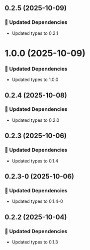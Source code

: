 ## 0.2.5 (2025-10-09)

### 🧱 Updated Dependencies

- Updated types to 0.2.1

# 1.0.0 (2025-10-09)

### 🧱 Updated Dependencies

- Updated types to 1.0.0

## 0.2.4 (2025-10-08)

### 🧱 Updated Dependencies

- Updated types to 0.2.0

## 0.2.3 (2025-10-06)

### 🧱 Updated Dependencies

- Updated types to 0.1.4

## 0.2.3-0 (2025-10-06)

### 🧱 Updated Dependencies

- Updated types to 0.1.4-0

## 0.2.2 (2025-10-04)

### 🧱 Updated Dependencies

- Updated types to 0.1.3
